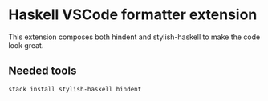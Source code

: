 # Haskell VSCode formatter extension

This extension composes both hindent and stylish-haskell to make the code look great.

## Needed tools

```bash
stack install stylish-haskell hindent
```
